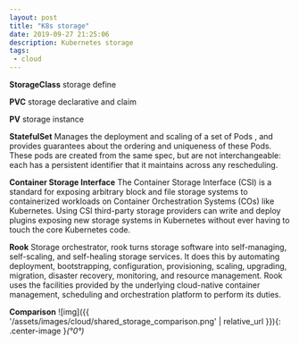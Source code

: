 ```yaml
---
layout: post
title: "K8s storage"
date: 2019-09-27 21:25:06
description: Kubernetes storage
tags:
 - cloud
---
```


**StorageClass**
storage define

**PVC**
storage declarative and claim

**PV**
storage instance

**StatefulSet**
Manages the deployment and scaling of a set of Pods , and provides guarantees about the ordering and uniqueness of these Pods.  These pods are created from the same spec, but are not interchangeable: each has a persistent identifier that it maintains across any rescheduling.

**Container Storage Interface**
The Container Storage Interface (CSI) is a standard for exposing arbitrary block and file storage systems to containerized workloads on Container Orchestration Systems (COs) like Kubernetes. Using CSI third-party storage providers can write and deploy plugins exposing new storage systems in Kubernetes without ever having to touch the core Kubernetes code.

**Rook**
Storage orchestrator, rook turns storage software into self-managing, self-scaling, and self-healing storage services.  It does this by automating deployment, bootstrapping, configuration, provisioning, scaling, upgrading, migration, disaster recovery, monitoring, and resource management. Rook uses the facilities provided by the underlying cloud-native container management, scheduling and orchestration platform to perform its duties.

**Comparison**
![img]({{ '/assets/images/cloud/shared_storage_comparison.png' | relative_url }}){: .center-image }*(°0°)*
